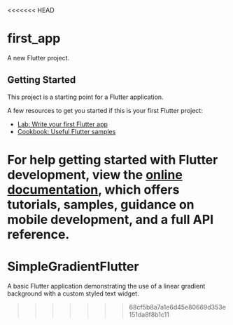 <<<<<<< HEAD
# first_app

A new Flutter project.

## Getting Started

This project is a starting point for a Flutter application.

A few resources to get you started if this is your first Flutter project:

- [Lab: Write your first Flutter app](https://docs.flutter.dev/get-started/codelab)
- [Cookbook: Useful Flutter samples](https://docs.flutter.dev/cookbook)

For help getting started with Flutter development, view the
[online documentation](https://docs.flutter.dev/), which offers tutorials,
samples, guidance on mobile development, and a full API reference.
=======
# SimpleGradientFlutter
A basic Flutter application demonstrating the use of a linear gradient background with a custom styled text widget.
>>>>>>> 68cf5b8a7a1e6d45e80669d353e151da8f8b1c11
